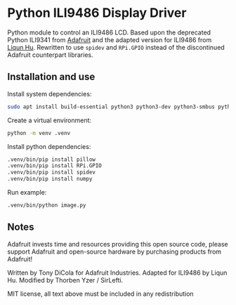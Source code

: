 Python ILI9486 Display Driver
=============================

Python module to control an ILI9486 LCD. Based upon the deprecated Python ILI9341 from
[Adafruit](https://github.com/adafruit/Adafruit_Python_ILI9341) and the adapted version for ILI9486 from
[Liqun Hu](https://github.com/huliqun/Myway_Python_ILI9486).
Rewritten to use `spidev` and `RPi.GPIO` instead of the discontinued Adafruit counterpart libraries.


## Installation and use

Install system dependencies:
````bash
sudo apt install build-essential python3 python3-dev python3-smbus python3-venv libfreetype6-dev libjpeg-dev libatlas-base-dev
````

Create a virtual environment:
````bash
python -m venv .venv
````

Install python dependencies:
````bash
.venv/bin/pip install pillow
.venv/bin/pip install RPi.GPIO
.venv/bin/pip install spidev
.venv/bin/pip install numpy
````

Run example:
````bash
.venv/bin/python image.py
````

## Notes

Adafruit invests time and resources providing this open source code, please support Adafruit and open-source hardware by purchasing products from Adafruit!

Written by Tony DiCola for Adafruit Industries.
Adapted for ILI9486 by Liqun Hu.
Modified by Thorben Yzer / SirLefti.

MIT license, all text above must be included in any redistribution
